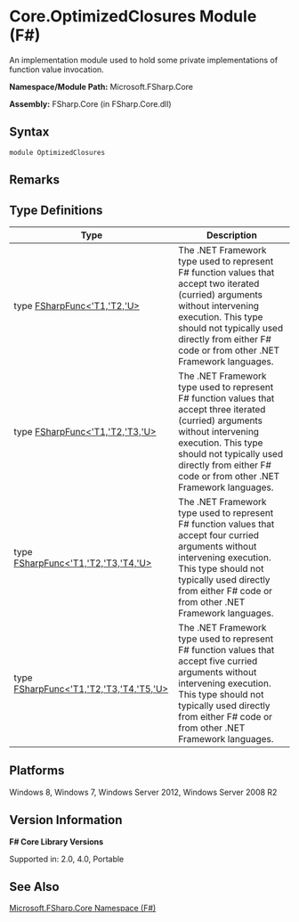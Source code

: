 # Core.OptimizedClosures Module (F#)

An implementation module used to hold some private implementations of function value invocation.

**Namespace/Module Path:** Microsoft.FSharp.Core

**Assembly:** FSharp.Core (in FSharp.Core.dll)


## Syntax

```
module OptimizedClosures
```

## Remarks

## Type Definitions


|Type|Description|
|----|-----------|
|type [FSharpFunc&lt;'T1,'T2,'U&gt;](http://msdn.microsoft.com/en-us/library/8e6a72a3-e385-4e94-8d06-d0f96e0eb647)|The .NET Framework type used to represent F# function values that accept two iterated (curried) arguments without intervening execution. This type should not typically used directly from either F# code or from other .NET Framework languages.|
|type [FSharpFunc&lt;'T1,'T2,'T3,'U&gt;](http://msdn.microsoft.com/en-us/library/2e95913f-bcb4-458d-a8aa-151399355366)|The .NET Framework type used to represent F# function values that accept three iterated (curried) arguments without intervening execution. This type should not typically used directly from either F# code or from other .NET Framework languages.|
|type [FSharpFunc&lt;'T1,'T2,'T3,'T4,'U&gt;](http://msdn.microsoft.com/en-us/library/8f831001-ef72-4261-bd43-63b440ea8f15)|The .NET Framework type used to represent F# function values that accept four curried arguments without intervening execution. This type should not typically used directly from either F# code or from other .NET Framework languages.|
|type [FSharpFunc&lt;'T1,'T2,'T3,'T4,'T5,'U&gt;](http://msdn.microsoft.com/en-us/library/797270e8-2a37-495c-9b4b-48292415d213)|The .NET Framework type used to represent F# function values that accept five curried arguments without intervening execution. This type should not typically used directly from either F# code or from other .NET Framework languages.|

## Platforms
Windows 8, Windows 7, Windows Server 2012, Windows Server 2008 R2


## Version Information
**F# Core Library Versions**

Supported in: 2.0, 4.0, Portable




## See Also
[Microsoft.FSharp.Core Namespace &#40;F&#35;&#41;](Microsoft.FSharp.Core+Namespace+%28FSharp%29.md)


